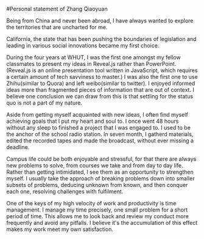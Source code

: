 #Personal statement of Zhang Qiaoyuan

Being from China and never been abroad, I have always wanted to explore the territories that are uncharted for me.

California, the state that has been pushing the boundaries of legislation and leading in various social innovations became my first choice.

During the four years at WHUT, I was the first one amongst my fellow classmates to present my ideas in Reveal.js rather than PowerPoint. (Reveal.js is an online presentation tool written in JavaScript, which requires a certain amount of tech savviness to master.) I was also the first one to use Zhihu(similar to Quora) and left weibo(similar to twitter). I enjoyed informed ideas more than fragmented pieces of information that are out of context. I believe one conclusion we can draw from this is that settling for the status quo is not a part of my nature.

Aside from getting myself acquainted with new ideas, I often find myself achieving goals that I put my heart and soul to. I once went 48 hours without any sleep to finished a project that I was engaged to. I used to be the anchor of the school radio station. In seven month, I gatherd materials, edited the recorded tapes and made the broadcast, without ever missing a deadline.

Campus life could be both enjoyable and stressful, for that there are always new problems to solve, from courses we take and from day to day life. Rather than getting intimidated, I see them as an opportunity to strengthen myself. I usually take the approach of breaking problems down into smaller subsets of problems, deducing unknown from known, and then conquer each one, resolving  challenges with fulfilment.

One of the keys of my high velocity of work and productivity is time management. I manage my time precisely, one small problem for a short period of time. This allows me to look back and review my conduct more frequently and avoid any pitfalls. I believe it's the accumulation of this effect makes my work meet my own satisfaction.